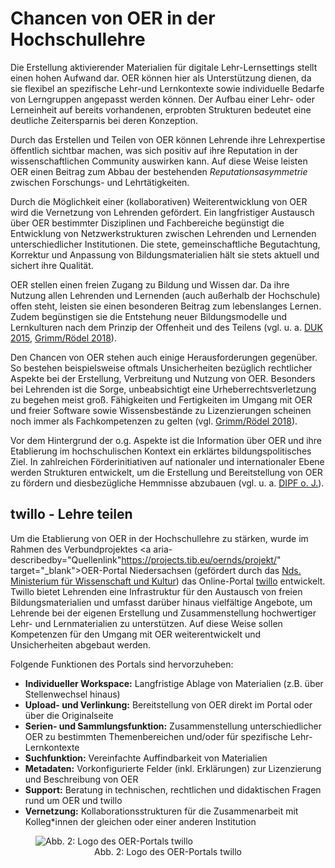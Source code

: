 # Chancen von OER in der Hochschullehre

Die Erstellung aktivierender Materialien für digitale Lehr-Lernsettings stellt einen hohen Aufwand dar. OER können hier als Unterstützung dienen, da sie flexibel an spezifische Lehr-und Lernkontexte sowie individuelle Bedarfe von Lerngruppen angepasst werden können. Der Aufbau einer Lehr- oder Lerneinheit auf bereits vorhandenen, erprobten Strukturen bedeutet eine deutliche Zeitersparnis bei deren Konzeption.

Durch das Erstellen und Teilen von OER können Lehrende ihre Lehrexpertise öffentlich sichtbar machen, was sich positiv auf ihre Reputation in der wissenschaftlichen Community auswirken kann. Auf diese Weise leisten OER einen Beitrag zum Abbau der bestehenden *Reputationsasymmetrie* zwischen Forschungs- und Lehrtätigkeiten.

Durch die Möglichkeit einer (kollaborativen) Weiterentwicklung von OER wird die Vernetzung von Lehrenden gefördert. Ein langfristiger Austausch über OER bestimmter Disziplinen und Fachbereiche begünstigt die Entwicklung von Netzwerkstrukturen zwischen Lehrenden und Lernenden unterschiedlicher Institutionen. Die stete, gemeinschaftliche Begutachtung, Korrektur und Anpassung von Bildungsmaterialien hält sie stets aktuell und sichert ihre Qualität.

OER stellen einen freien Zugang zu Bildung und Wissen dar. Da ihre Nutzung allen Lehrenden und Lernenden (auch außerhalb der Hochschule) offen steht, leisten sie einen besonderen Beitrag zum lebenslanges Lernen. Zudem begünstigen sie die Entstehung neuer Bildungsmodelle und Lernkulturen nach dem Prinzip der Offenheit und des Teilens (vgl. u. a. <a aria-describedby="Quellenlink Leitfaden OER" href="https://www.unesco.de/sites/default/files/2018-01/DUK_Leitfaden_OER_in_der_Hochschulbildung_2015_barrierefrei-1.pdf" target="_blank">DUK 2015</a>, <a aria-describedby="Quellenlink Grimm/Rödel" href="https://www.bibb.de/veroeffentlichungen/de/publication/download/8617" target="_blank">Grimm/Rödel 2018</a>).

Den Chancen von OER stehen auch einige Herausforderungen gegenüber. So bestehen beispielsweise oftmals Unsicherheiten bezüglich rechtlicher Aspekte bei der Erstellung, Verbreitung und Nutzung von OER. Besonders bei Lehrenden ist die Sorge, unbeabsichtigt eine Urheberrechtsverletzung zu begehen meist groß. Fähigkeiten und Fertigkeiten im Umgang mit OER und freier Software sowie Wissensbestände zu Lizenzierungen scheinen noch immer als Fachkompetenzen zu gelten (vgl. <a aria-describedby="Quellenlink Grimm/Rödel" href="https://www.bibb.de/veroeffentlichungen/de/publication/download/8617" target="_blank">Grimm/Rödel 2018</a>). 

Vor dem Hintergrund der o.g. Aspekte ist die Information über OER und ihre Etablierung im hochschulischen Kontext ein erklärtes bildungspolitisches Ziel. In zahlreichen Förderinitiativen auf nationaler und internationaler Ebene werden Strukturen entwickelt, um die Erstellung und Bereitstellung von OER zu fördern und diesbezügliche Hemmnisse abzubauen (vgl. u. a. <a aria-describedby="Quellenlink DIPF" href="https://open-educational-resources.de/" target="_blank">DIPF o. J.</a>).

## twillo - Lehre teilen

Um die Etablierung von OER in der Hochschullehre zu stärken, wurde im Rahmen des Verbundprojektes <a aria-describedby="Quellenlink"https://projects.tib.eu/oernds/projekt/" target="_blank">OER-Portal Niedersachsen</a> (gefördert durch das <a aria-describedby="Quellenlink" href="https://www.mwk.niedersachsen.de/" target="_blank">Nds. Ministerium für Wissenschaft und Kultur</a>) das Online-Portal <a aria-describedby="Quellenlink" href="http://www.oernds.de/" target="_blank">twillo</a> entwickelt. Twillo bietet Lehrenden eine Infrastruktur für den Austausch von freien Bildungsmaterialien und umfasst darüber hinaus vielfältige Angebote, um Lehrende bei der eigenen Erstellung und Zusammenstellung hochwertiger Lehr- und Lernmaterialien zu unterstützen. Auf diese Weise sollen Kompetenzen für den Umgang mit OER weiterentwickelt und Unsicherheiten abgebaut werden.

Folgende Funktionen des Portals sind hervorzuheben:

 * <b>Individueller Workspace:</b> Langfristige Ablage von Materialien (z.B. über Stellenwechsel hinaus)
 * <b>Upload- und Verlinkung:</b> Bereitstellung von OER direkt im Portal oder über die Originalseite
 * <b>Serien- und Sammlungsfunktion:</b> Zusammenstellung unterschiedlicher OER zu bestimmten Themenbereichen und/oder für spezifische Lehr-Lernkontexte
 * <b>Suchfunktion:</b> Vereinfachte Auffindbarkeit von Materialien
 * <b>Metadaten:</b> Vorkonfigurierte Felder (inkl. Erklärungen) zur Lizenzierung und Beschreibung von OER
 * <b>Support:</b> Beratung in technischen, rechtlichen und didaktischen Fragen rund um OER und twillo
 * <b>Vernetzung:</b> Kollaborationsstrukturen für die Zusammenarbeit mit Kolleg*innen der gleichen oder einer anderen Institution
 
<figure> 
 <img src="images/Logo_twillo_with_claim_dark.svg" alt="Abb. 2: Logo des OER-Portals twillo" title="Abb. 2: Logo des OER-Portals twillo"/>
 <figcaption style="text-align:center;font-size:14px;">Abb. 2: Logo des OER-Portals twillo</figcaption>
</figure>
